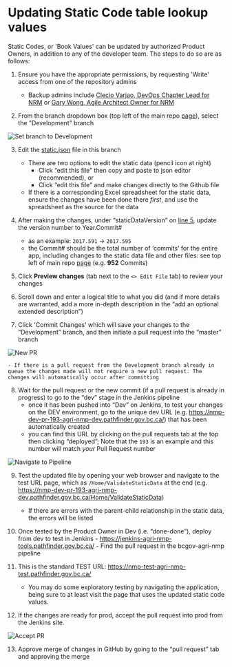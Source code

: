 # Updating Static Code table lookup values

Static Codes, or 'Book Values' can be updated by authorized Product Owners, in addition to any of the developer team.  The steps to do so are as follows:

1. Ensure you have the appropriate permissions, by requesting 'Write' access from one of the repository admins
    - Backup admins include [Clecio Varjao, DevOps Chapter Lead for NRM](mailto:Clecio.Varjao@gov.bc.ca?subject=AGRI-NMP%20GitHub%20Access) or [Gary Wong, Agile Architect Owner for NRM](mailto:Gary.T.Wong@gov.bc.ca?subject=AGRI-NMP%20GitHub%20Access)

2. From the branch dropdown box (top left of the main repo [page](https://github.com/bcgov/agri-nmp)), select the "Development" branch

![Set branch to Development](https://gist.githubusercontent.com/garywong-bc/73db443ac647548ff26b2dded48e74f0/raw/315e1dccbcedf78f954242af91c86eb320c461d9/agri-nmp.static-code.1.png)

3. Edit the [static.json](https://github.com/bcgov/agri-nmp/blob/Development/app/Server/src/SERVERAPI/Data/static.json)  file in this branch

    - There are two options to edit the static data (pencil icon at right)
        - Click “edit this file” then copy and paste to json editor (recommended), or
        - Click “edit this file” and make changes directly to the Github file
    - If there is a corresponding Excel spreadsheet for the static data, ensure the changes have been done there *first*, and use the spreadsheet as the source for the data

4. After making the changes, under “staticDataVersion” on [line 5](https://github.com/bcgov/agri-nmp/blob/Development/app/Server/src/SERVERAPI/Data/static.json#L5), update the version number to Year.Commit#

    - as an example: `2017.591` -> `2017.595`
    - the Commit# should be the total number of ‘commits’ for the entire app, including changes to the static data file and other files: see top left of main repo [page](https://github.com/bcgov/agri-nmp) (e.g. **952** Commits)

5. Click **Preview changes** (tab next to the `<> Edit File` tab) to review your changes
6. Scroll down and enter a logical title to what you did (and if more details are warranted, add a more in-depth description in the “add an optional extended description”)
7. Click 'Commit Changes' which will save your changes to the “Development” branch, and then initiate a pull request into the “master” branch

![New PR](https://gist.githubusercontent.com/garywong-bc/73db443ac647548ff26b2dded48e74f0/raw/315e1dccbcedf78f954242af91c86eb320c461d9/agri-nmp.static-code.2.png)

    - If there is a pull request from the Development branch already in queue the changes made will not require a new pull request. The changes will automatically occur after committing 
8. Wait for the pull request or the new commit (if a pull request is already in progress) to go to the “dev” stage in the Jenkins pipeline
    - once it has been pushed into “Dev” on Jenkins, to test your changes on the DEV environment, go to the unique dev URL (e.g. https://nmp-dev-pr-193-agri-nmp-dev.pathfinder.gov.bc.ca/) that has been automatically created
    - you can find this URL by clicking on the pull requests tab at the top then clicking “deployed”; Note that the `193` is an example and this number will match *your* Pull Request number

![Navigate to Pipeline](https://gist.githubusercontent.com/garywong-bc/73db443ac647548ff26b2dded48e74f0/raw/315e1dccbcedf78f954242af91c86eb320c461d9/agri-nmp.static-code.3.png)

9. Test the updated file by opening your web browser and navigate to the test URL page, which as `/Home/ValidateStaticData` at the end (e.g. https://nmp-dev-pr-193-agri-nmp-dev.pathfinder.gov.bc.ca/Home/ValidateStaticData)

    - If there are errors with the parent-child relationship in the static data, the errors will be listed
10.	 Once tested by the Product Owner in Dev (i.e. “done-done”), deploy from dev to test in Jenkins 
    - https://jenkins-agri-nmp-tools.pathfinder.gov.bc.ca/
    - Find the pull request in the bcgov-agri-nmp pipeline
11.	This is the standard TEST URL: https://nmp-test-agri-nmp-test.pathfinder.gov.bc.ca/
    - You may do some exploratory testing by navigating the application, being sure to at least visit the page that uses the updated static code values. 
12. If the changes are ready for prod, accept the pull request into prod from the Jenkins site. 

![Accept PR](https://gist.githubusercontent.com/garywong-bc/73db443ac647548ff26b2dded48e74f0/raw/315e1dccbcedf78f954242af91c86eb320c461d9/agri-nmp.static-code.4.png)

13. Approve merge of changes in GitHub by going to the “pull request” tab and approving the merge
